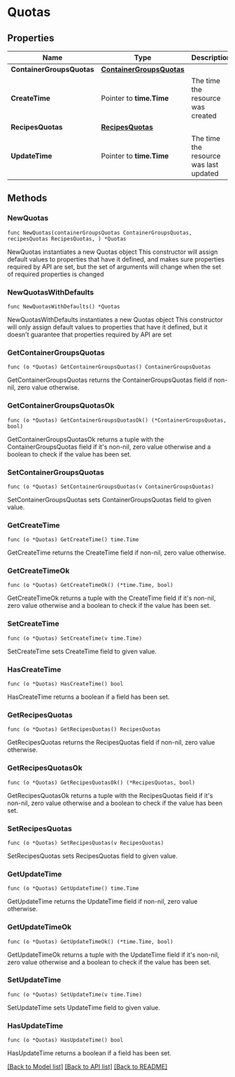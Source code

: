 # Quotas

## Properties

Name | Type | Description | Notes
------------ | ------------- | ------------- | -------------
**ContainerGroupsQuotas** | [**ContainerGroupsQuotas**](ContainerGroupsQuotas.md) |  | 
**CreateTime** | Pointer to **time.Time** | The time the resource was created | [optional] 
**RecipesQuotas** | [**RecipesQuotas**](RecipesQuotas.md) |  | 
**UpdateTime** | Pointer to **time.Time** | The time the resource was last updated | [optional] 

## Methods

### NewQuotas

`func NewQuotas(containerGroupsQuotas ContainerGroupsQuotas, recipesQuotas RecipesQuotas, ) *Quotas`

NewQuotas instantiates a new Quotas object
This constructor will assign default values to properties that have it defined,
and makes sure properties required by API are set, but the set of arguments
will change when the set of required properties is changed

### NewQuotasWithDefaults

`func NewQuotasWithDefaults() *Quotas`

NewQuotasWithDefaults instantiates a new Quotas object
This constructor will only assign default values to properties that have it defined,
but it doesn't guarantee that properties required by API are set

### GetContainerGroupsQuotas

`func (o *Quotas) GetContainerGroupsQuotas() ContainerGroupsQuotas`

GetContainerGroupsQuotas returns the ContainerGroupsQuotas field if non-nil, zero value otherwise.

### GetContainerGroupsQuotasOk

`func (o *Quotas) GetContainerGroupsQuotasOk() (*ContainerGroupsQuotas, bool)`

GetContainerGroupsQuotasOk returns a tuple with the ContainerGroupsQuotas field if it's non-nil, zero value otherwise
and a boolean to check if the value has been set.

### SetContainerGroupsQuotas

`func (o *Quotas) SetContainerGroupsQuotas(v ContainerGroupsQuotas)`

SetContainerGroupsQuotas sets ContainerGroupsQuotas field to given value.


### GetCreateTime

`func (o *Quotas) GetCreateTime() time.Time`

GetCreateTime returns the CreateTime field if non-nil, zero value otherwise.

### GetCreateTimeOk

`func (o *Quotas) GetCreateTimeOk() (*time.Time, bool)`

GetCreateTimeOk returns a tuple with the CreateTime field if it's non-nil, zero value otherwise
and a boolean to check if the value has been set.

### SetCreateTime

`func (o *Quotas) SetCreateTime(v time.Time)`

SetCreateTime sets CreateTime field to given value.

### HasCreateTime

`func (o *Quotas) HasCreateTime() bool`

HasCreateTime returns a boolean if a field has been set.

### GetRecipesQuotas

`func (o *Quotas) GetRecipesQuotas() RecipesQuotas`

GetRecipesQuotas returns the RecipesQuotas field if non-nil, zero value otherwise.

### GetRecipesQuotasOk

`func (o *Quotas) GetRecipesQuotasOk() (*RecipesQuotas, bool)`

GetRecipesQuotasOk returns a tuple with the RecipesQuotas field if it's non-nil, zero value otherwise
and a boolean to check if the value has been set.

### SetRecipesQuotas

`func (o *Quotas) SetRecipesQuotas(v RecipesQuotas)`

SetRecipesQuotas sets RecipesQuotas field to given value.


### GetUpdateTime

`func (o *Quotas) GetUpdateTime() time.Time`

GetUpdateTime returns the UpdateTime field if non-nil, zero value otherwise.

### GetUpdateTimeOk

`func (o *Quotas) GetUpdateTimeOk() (*time.Time, bool)`

GetUpdateTimeOk returns a tuple with the UpdateTime field if it's non-nil, zero value otherwise
and a boolean to check if the value has been set.

### SetUpdateTime

`func (o *Quotas) SetUpdateTime(v time.Time)`

SetUpdateTime sets UpdateTime field to given value.

### HasUpdateTime

`func (o *Quotas) HasUpdateTime() bool`

HasUpdateTime returns a boolean if a field has been set.


[[Back to Model list]](../README.md#documentation-for-models) [[Back to API list]](../README.md#documentation-for-api-endpoints) [[Back to README]](../README.md)


